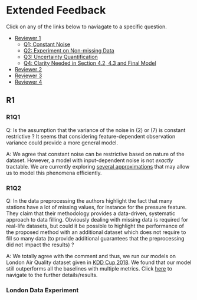 # Extended Feedback

Click on any of the links below to naviagate to a specific question.

* [Reviewer 1](https://github.com/ouranonymoussubmission/AAAI22/blob/main/Rebuttal.md#r1)
    * [Q1: Constant Noise](https://github.com/ouranonymoussubmission/AAAI22/blob/main/Rebuttal.md#r1q1)
    * [Q2: Experiment on Non-missing Data](https://github.com/ouranonymoussubmission/AAAI22/blob/main/Rebuttal.md#r1q2)
    * [Q3: Uncertainty Quantification](https://github.com/ouranonymoussubmission/AAAI22/blob/main/Rebuttal.md#r1q3)
    * [Q4: Clarity Needed in Section 4.2, 4.3 and Final Model](https://github.com/ouranonymoussubmission/AAAI22/blob/main/Rebuttal.md#r1q4)
* [Reviewer 2](https://github.com/ouranonymoussubmission/AAAI22/blob/main/Rebuttal.md#r2)
* [Reviewer 3](https://github.com/ouranonymoussubmission/AAAI22/blob/main/Rebuttal.md#r3)
* [Reviewer 4](https://github.com/ouranonymoussubmission/AAAI22/blob/main/Rebuttal.md#r4)

## R1
### R1Q1
Q: Is the assumption that the variance of the noise in (2) or (7) is constant restrictive ? It seems that considering feature-dependent observation variance could provide a more general model.

A: We  agree  that  constant  noise  can  be  restrictive  based on  nature  of  the  dataset.  However,  a  model  with  input-dependent  noise  is  not *exactly* tractable.  We  are  currently exploring [several approximations](https://icml.cc/Conferences/2011/papers/456_icmlpaper.pdf) that may allow us to model this phenomena efficiently.

### R1Q2
Q: In the data preprocessing the authors highlight the fact that many stations have a lot of missing values, for instance for the pressure feature. They claim that their methodology provides a data-driven, systematic approach to
data filling. Obviously dealing with missing data is required for real-life datasets, but could it be possible to highlight the performance of the proposed method with an additional dataset which does not require to fill so many data (to provide additional guarantees that the preprocessing did not impact the results) ?

A: We totally agree with the comment and thus, we run our models on London Air Quality dataset given in [KDD Cup 2018](https://www.kdd.org/kdd2018/kdd-cup). We found that our model still outperforms all the baselines with multiple metrics. Click [here]() to navigate to the further details/results.


### London Data Experiment
